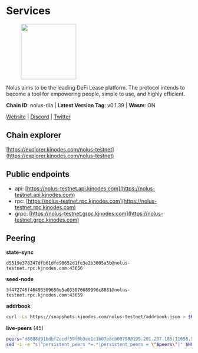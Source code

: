 # Services

<figure><img src="https://raw.githubusercontent.com/kj89/testnet_manuals/main/pingpub/logos/nolus.png" width="150" alt=""><figcaption></figcaption></figure>

Nolus aims to be the leading DeFi Lease platform. The protocol  intends to become a tool for empowering people, simple to use, and highly efficient.

**Chain ID**: nolus-rila | **Latest Version Tag**: v0.1.39 | **Wasm**: ON

[Website](https://www.nolus.io) | [Discord](https://discord.gg/nolus-protocol) | [Twitter](https://twitter.com/NolusProtocol)




## Chain explorer
[https://explorer.kjnodes.com/nolus-testnet](https://explorer.kjnodes.com/nolus-testnet)

## Public endpoints

* api: [https://nolus-testnet.api.kjnodes.com](https://nolus-testnet.api.kjnodes.com)
* rpc: [https://nolus-testnet.rpc.kjnodes.com](https://nolus-testnet.rpc.kjnodes.com)
* grpc: [https://nolus-testnet.grpc.kjnodes.com](https://nolus-testnet.grpc.kjnodes.com)

## Peering

**state-sync**

```text
d5519e378247dfb61dfe90652d1fe3e2b3005a5b@nolus-testnet.rpc.kjnodes.com:43656
```

**seed-node**

```text
3f472746f46493309650e5a033076689996c8881@nolus-testnet.rpc.kjnodes.com:43659
```

**addrbook**
```bash
curl -Ls https://snapshots.kjnodes.com/nolus-testnet/addrbook.json > $HOME/.nolus/config/addrbook.json
```

**live-peers** (45)
```bash
peers="d8088d91bdbf2ccdf59f0b3ee1c1b07e8cb60798@195.201.237.185:11656,5b7092ce1624e8a23a5d90897c4c5231fb7b1238@185.245.183.172:16656,56c262dbc7ccc509f1768768d87f8a53bf037f02@65.21.92.150:26656,387393e38531ac010f500d294505232a77c88766@45.33.32.8:26656,5c2a752c9b1952dbed075c56c600c3a79b58c395@195.3.220.135:27016,7a1fc4d1cc0ffec7db6a2a15496136e62561b162@161.97.146.108:26656,e0aac09f3de68abf583b0e3994228ee8bd19d1eb@168.119.124.130:45659,1278e67b0f6523c20e665109dd092ef20d6fd70e@45.67.230.23:26656,fa0a2fe57c2ab28aee6cc0be4eddbc68d6587a75@95.217.165.189:26656,6cf1dbaf1cfee65f14421ba5ac5b165ebe7b0d0a@5.9.97.58:26656,654e76e7d4b27fdb3a931fe2d44c51184d8a5731@5.161.78.48:26656,e4b7228ccadf3180e6e323aa4c0c97946ac054dc@65.109.112.20:11134,3be781c50aac85518bb3cfb8620528cbc5dacd67@146.190.45.222:26656,1b25b285ced232a6ec069e20f024627504e18440@86.48.3.61:37656,2e80da0046dd3f2205a207dd435b6c9b0f9bfc04@65.109.93.152:27656,b6c8dc38a5dba19a3f10d23b3572065db9265fa3@65.109.85.225:9000,d5519e378247dfb61dfe90652d1fe3e2b3005a5b@65.109.68.190:43656,8b0b427b4567a7a66f05fab1146ee97b52ad7958@93.189.30.119:26656,28cdf59b342cb19fe488e99fab754ccc90c379e3@185.196.21.104:26656,60c57c5b7215c84260249768cf66ae550142af9f@141.98.169.25:26656,647c0cefcd470b6d92b03b3511a0a4defe2a30dd@135.181.208.169:31656,03ec7af23216082eeccc690b7bdcbe497bf2dcf8@136.243.88.91:9000,0bc65a562eff399463fcf18f54716e32054e4cf4@188.166.88.185:26656,0130c7e5dbc56f4a933215b2ea25cd1ac80efd41@95.31.16.222:26656,8c5de077ed97fea13f822e0afa9d5720b1ff7e1d@178.63.8.245:26656,6b14535ff005667f324f8439a55a21ee2f170d12@95.217.211.81:26656,e62dd608a302ba4f815a7cd3cf3d7facafa0e171@135.181.123.154:16656,fc09de12bbd853858ac6196e8560a65b9ab3197c@217.199.117.158:26656,e0ab3276d94a8fbdf04b0b9eb95df22f7037eb89@167.235.31.186:34656,56268f0d71ff5a6380ca82c2f741a240d6ec91da@45.151.122.213:26656,85c5ef9ff695574abdf1ab38fb1196bc6482aec5@89.252.21.37:26656,5289137e6134895c5b3b82a9847869f2a889cdc0@65.108.97.58:2776,5bf83be8dfe52fe2c204300f1e9b1449487ce5af@88.99.164.158:1176,8ca0bffdf45aa4aaa4624c6d4c3e258a8c595591@65.108.43.58:27659,003a270b5085d8c14a075abc1ac3699f34161e49@185.248.24.224:37656,6c7df995fc208bf1e46b247eea141923868d9452@185.144.99.9:26656,f09a8ba06a00d1edc517995040313732f94c2b56@95.214.55.155:18656,2e146ac9281e3797cbe1ad053e5ce6046b972c15@65.109.140.29:37656,fcb82df30d2056c3af024fb389e173d683fe8229@65.108.105.48:19756,4b418e9dbc5e45c39ee8329b0d1bae42b7eface1@136.243.103.32:26656,5217576a19c7686a52683daba186115701282b80@5.75.243.187:37656,2d500ae8bddfa548ee0fb0ed969709d78a4015af@144.168.47.230:26656,87e0efe332fdc4b0c2a76d18761a936509762067@92.53.65.56:26656,67be97f5ef69a4f149fbef7970ba888e5b2c2cff@65.108.231.124:16656,12b146cd82c7142e9d8aeb4f246499927ecb1c0f@217.13.223.167:36656"
sed -i -e "s|^persistent_peers *=.*|persistent_peers = \"$peers\"|" $HOME/.nolus/config/config.toml
```

